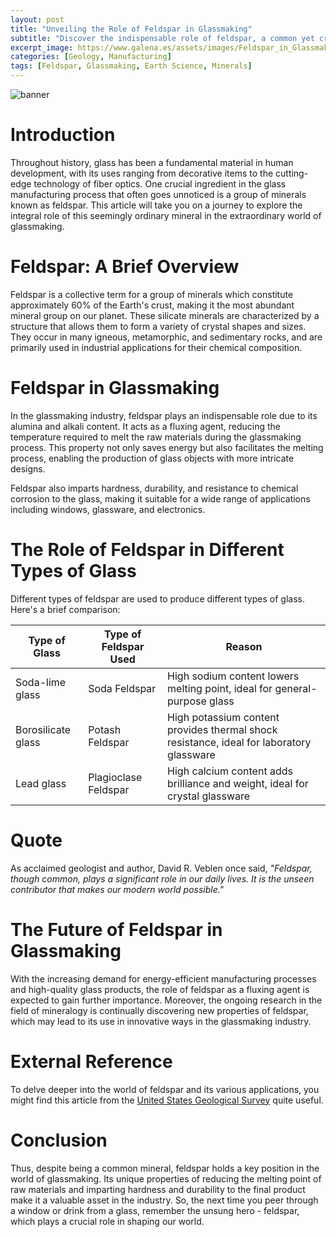 ```yaml
---
layout: post
title: "Unveiling the Role of Feldspar in Glassmaking"
subtitle: "Discover the indispensable role of feldspar, a common yet crucial mineral, in the glass manufacturing process."
excerpt_image: https://www.galena.es/assets/images/Feldspar_in_Glassmaking.png
categories: [Geology, Manufacturing]
tags: [Feldspar, Glassmaking, Earth Science, Minerals]
---
```


![banner](https://www.galena.es/assets/images/Feldspar_in_Glassmaking.png "Close-up of feldspar mineral samples, highlighting their crystalline structure, used in glassmaking. The image illustrates the importance of feldspar in the glass manufacturing process, appealing to geology enthusiasts and educators.")

# Introduction

Throughout history, glass has been a fundamental material in human development, with its uses ranging from decorative items to the cutting-edge technology of fiber optics. One crucial ingredient in the glass manufacturing process that often goes unnoticed is a group of minerals known as feldspar. This article will take you on a journey to explore the integral role of this seemingly ordinary mineral in the extraordinary world of glassmaking.

# Feldspar: A Brief Overview

Feldspar is a collective term for a group of minerals which constitute approximately 60% of the Earth's crust, making it the most abundant mineral group on our planet. These silicate minerals are characterized by a structure that allows them to form a variety of crystal shapes and sizes. They occur in many igneous, metamorphic, and sedimentary rocks, and are primarily used in industrial applications for their chemical composition.

# Feldspar in Glassmaking

In the glassmaking industry, feldspar plays an indispensable role due to its alumina and alkali content. It acts as a fluxing agent, reducing the temperature required to melt the raw materials during the glassmaking process. This property not only saves energy but also facilitates the melting process, enabling the production of glass objects with more intricate designs.

Feldspar also imparts hardness, durability, and resistance to chemical corrosion to the glass, making it suitable for a wide range of applications including windows, glassware, and electronics.

# The Role of Feldspar in Different Types of Glass

Different types of feldspar are used to produce different types of glass. Here's a brief comparison:

| Type of Glass | Type of Feldspar Used | Reason |
|---------------|----------------------|--------|
| Soda-lime glass | Soda Feldspar | High sodium content lowers melting point, ideal for general-purpose glass |
| Borosilicate glass | Potash Feldspar | High potassium content provides thermal shock resistance, ideal for laboratory glassware |
| Lead glass | Plagioclase Feldspar | High calcium content adds brilliance and weight, ideal for crystal glassware |

# Quote

As acclaimed geologist and author, David R. Veblen once said, _"Feldspar, though common, plays a significant role in our daily lives. It is the unseen contributor that makes our modern world possible."_

# The Future of Feldspar in Glassmaking

With the increasing demand for energy-efficient manufacturing processes and high-quality glass products, the role of feldspar as a fluxing agent is expected to gain further importance. Moreover, the ongoing research in the field of mineralogy is continually discovering new properties of feldspar, which may lead to its use in innovative ways in the glassmaking industry.

# External Reference

To delve deeper into the world of feldspar and its various applications, you might find this article from the [United States Geological Survey](https://www.usgs.gov/centers/nmic/feldspar-statistics-and-information) quite useful.

# Conclusion

Thus, despite being a common mineral, feldspar holds a key position in the world of glassmaking. Its unique properties of reducing the melting point of raw materials and imparting hardness and durability to the final product make it a valuable asset in the industry. So, the next time you peer through a window or drink from a glass, remember the unsung hero - feldspar, which plays a crucial role in shaping our world.